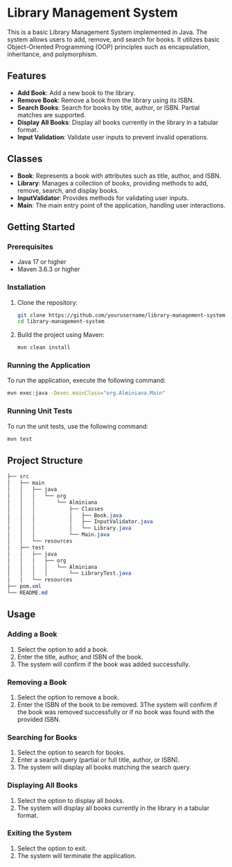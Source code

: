 # Library Management System

This is a basic Library Management System implemented in Java. The system allows users to add, remove, and search for books. It utilizes basic Object-Oriented Programming (OOP) principles such as encapsulation, inheritance, and polymorphism.

## Features

- **Add Book**: Add a new book to the library.
- **Remove Book**: Remove a book from the library using its ISBN.
- **Search Books**: Search for books by title, author, or ISBN. Partial matches are supported.
- **Display All Books**: Display all books currently in the library in a tabular format.
- **Input Validation**: Validate user inputs to prevent invalid operations.

## Classes

- **Book**: Represents a book with attributes such as title, author, and ISBN.
- **Library**: Manages a collection of books, providing methods to add, remove, search, and display books.
- **InputValidator**: Provides methods for validating user inputs.
- **Main**: The main entry point of the application, handling user interactions.

## Getting Started

### Prerequisites

- Java 17 or higher
- Maven 3.6.3 or higher

### Installation

1. Clone the repository:

   ```sh
   git clone https://github.com/yourusername/library-management-system.git
   cd library-management-system
   
2. Build the project using Maven:

   ```sh
   mvn clean install

### Running the Application

To run the application, execute the following command:

   ```sh
   mvn exec:java -Dexec.mainClass="org.Alminiana.Main"
   ```

### Running Unit Tests

To run the unit tests, use the following command:

   ```sh
   mvn test
   ```

## Project Structure
```css
├── src
│   ├── main
│   │   ├── java
│   │   │   └── org
│   │   │       └── Alminiana
│   │   │           ├── Classes
│   │   │           │   ├── Book.java
│   │   │           │   ├── InputValidator.java
│   │   │           │   └── Library.java
│   │   │           └── Main.java
│   │   └── resources
│   ├── test
│   │   ├── java
│   │   │   ├── org
│   │   │   │   └── Alminiana
│   │   │   │       └── LibraryTest.java
│   │   └── resources
├── pom.xml
└── README.md
```
## Usage
### Adding a Book
1. Select the option to add a book. 
2. Enter the title, author, and ISBN of the book. 
3. The system will confirm if the book was added successfully. 
### Removing a Book 
1. Select the option to remove a book. 
2. Enter the ISBN of the book to be removed. 
3The system will confirm if the book was removed successfully or if no book was found with the provided ISBN. 
### Searching for Books 
1. Select the option to search for books. 
2. Enter a search query (partial or full title, author, or ISBN). 
3. The system will display all books matching the search query. 
### Displaying All Books 
1. Select the option to display all books. 
2. The system will display all books currently in the library in a tabular format. 
### Exiting the System 
1. Select the option to exit. 
2. The system will terminate the application.
